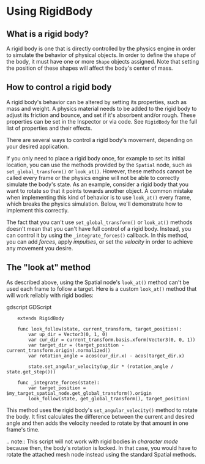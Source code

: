 

Using RigidBody
===============

What is a rigid body?
---------------------

A rigid body is one that is directly controlled by the physics engine in order to simulate the behavior of physical objects.
In order to define the shape of the body, it must have one or more `Shape` objects assigned. Note that setting the position of these shapes will affect the body's center of mass.

How to control a rigid body
---------------------------

A rigid body's behavior can be altered by setting its properties, such as mass and weight.
A physics material needs to be added to the rigid body to adjust its friction and bounce,
and set if it's absorbent and/or rough. These properties can be set in the Inspector or via code.
See `RigidBody` for
the full list of properties and their effects.

There are several ways to control a rigid body's movement, depending on your desired application.

If you only need to place a rigid body once, for example to set its initial location, you can use the methods provided by the `Spatial` node, such as `set_global_transform()` or `look_at()`. However, these methods cannot be called every frame or the physics engine will not be able to correctly simulate the body's state.
As an example, consider a rigid body that you want to rotate so that it points towards another object. A common mistake when implementing this kind of behavior is to use `look_at()` every frame, which breaks the physics simulation. Below, we'll demonstrate how to implement this correctly.

The fact that you can't use `set_global_transform()` or `look_at()` methods doesn't mean that you can't have full control of a rigid body. Instead, you can control it by using the `_integrate_forces()` callback. In this method, you can add *forces*, apply *impulses*, or set the *velocity* in order to achieve any movement you desire.

The "look at" method
--------------------

As described above, using the Spatial node's `look_at()` method can't be used each frame to follow a target.
Here is a custom `look_at()` method that will work reliably with rigid bodies:

gdscript GDScript

```
    extends RigidBody

    func look_follow(state, current_transform, target_position):
        var up_dir = Vector3(0, 1, 0)
        var cur_dir = current_transform.basis.xform(Vector3(0, 0, 1))
        var target_dir = (target_position - current_transform.origin).normalized()
        var rotation_angle = acos(cur_dir.x) - acos(target_dir.x)

        state.set_angular_velocity(up_dir * (rotation_angle / state.get_step()))

    func _integrate_forces(state):
        var target_position = $my_target_spatial_node.get_global_transform().origin
        look_follow(state, get_global_transform(), target_position)
```


This method uses the rigid body's `set_angular_velocity()` method to rotate the body. It first calculates the difference between the current and desired angle and then adds the velocity needed to rotate by that amount in one frame's time.

.. note:: This script will not work with rigid bodies in *character mode* because then, the body's rotation is locked. In that case, you would have to rotate the attached mesh node instead using the standard Spatial methods.
